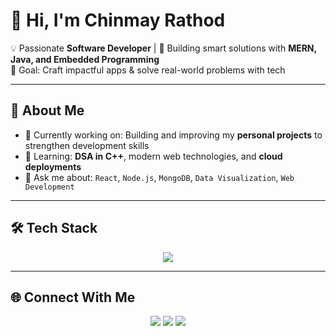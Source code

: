 # 👋 Hi, I'm Chinmay Rathod

💡 Passionate **Software Developer** | 🚀 Building smart solutions with **MERN, Java, and Embedded Programming**  
🎯 Goal: Craft impactful apps & solve real-world problems with tech  

---

## 🌟 About Me
- 🔭 Currently working on: Building and improving my **personal projects** to strengthen development skills  
- 🌱 Learning: **DSA in C++**, modern web technologies, and **cloud deployments**  
- 💬 Ask me about: `React`, `Node.js`, `MongoDB`, `Data Visualization`, `Web Development`  

---

## 🛠️ Tech Stack
<p align="center">
  <img src="https://skillicons.dev/icons?i=html,css,js,react,nodejs,express,mongodb,cpp,git,github,figma,java&perline=7" />
</p>

---


## 🌐 Connect With Me
<p align="center">
  <a href="https://linkedin.com/in/your-linkedin"><img src="https://img.shields.io/badge/-LinkedIn-blue?logo=linkedin&style=for-the-badge"/></a>
  <a href="mailto:your.email@gmail.com"><img src="https://img.shields.io/badge/-Gmail-red?logo=gmail&style=for-the-badge"/></a>
  <a href="https://your-portfolio.com"><img src="https://img.shields.io/badge/-Portfolio-black?logo=vercel&style=for-the-badge"/></a>
</p>
